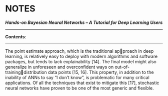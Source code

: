 <h1>NOTES</h1>

**_Hands-on Bayesian Neural Networks – A Tutorial for Deep Learning Users_**

---

**Contents**:

---

The point estimate approach, which is the traditional ap￾proach in deep learning, is relatively easy to deploy with modern algorithms and software packages, but tends to lack
explainability \[14\]. The final model might also generalize in unforeseen and overconfident ways on out-of-training￾distribution data points \[15, 16\]. This property, in addition to the inability of ANNs to say “I don’t know”, is problematic for many critical applications. Of all the techniques that exist to mitigate this \[17\], stochastic neural networks have proven to be one of the most generic and flexible.